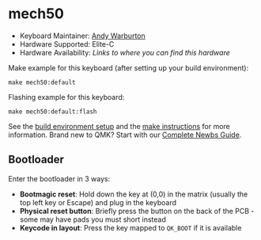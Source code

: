 # mech50

* Keyboard Maintainer: [Andy Warburton](https://github.com/andywarburton)
* Hardware Supported: Elite-C
* Hardware Availability: *Links to where you can find this hardware*

Make example for this keyboard (after setting up your build environment):

    make mech50:default

Flashing example for this keyboard:

    make mech50:default:flash

See the [build environment setup](https://docs.qmk.fm/#/getting_started_build_tools) and the [make instructions](https://docs.qmk.fm/#/getting_started_make_guide) for more information. Brand new to QMK? Start with our [Complete Newbs Guide](https://docs.qmk.fm/#/newbs).

## Bootloader

Enter the bootloader in 3 ways:

* **Bootmagic reset**: Hold down the key at (0,0) in the matrix (usually the top left key or Escape) and plug in the keyboard
* **Physical reset button**: Briefly press the button on the back of the PCB - some may have pads you must short instead
* **Keycode in layout**: Press the key mapped to `QK_BOOT` if it is available
